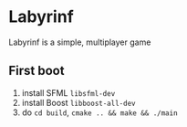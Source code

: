 # Labyrinf

Labyrinf is a simple, multiplayer game

## First boot

1. install SFML `libsfml-dev`
2. install Boost `libboost-all-dev`
3. do `cd build`, `cmake .. && make && ./main`
